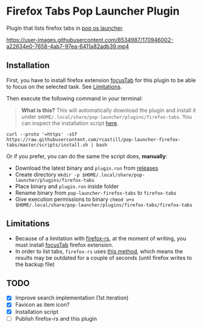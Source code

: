 # Firefox Tabs Pop Launcher Plugin

Plugin that lists firefox tabs in [pop os launcher](https://github.com/pop-os/launcher).



https://user-images.githubusercontent.com/8534987/170946002-a22634e0-7658-4ab7-97ea-6411a82adb39.mp4



## Installation

First, you have to install firefox extension [focusTab](https://addons.mozilla.org/en-US/firefox/addon/focus_tab/) for this plugin to be able to focus on the selected task. See [Limitations](#limitations).

Then execute the following command in your terminal:

> **What is this?** This will automatically download the plugin and install it under `$HOME/.local/share/pop-launcher/plugins/firefox-tabs`. You can inspect the installation script [here](https://github.com/rcastill/pop-launcher-firefox-tabs/blob/master/scripts/install.sh).

```console
curl --proto '=https' -sSf https://raw.githubusercontent.com/rcastill/pop-launcher-firefox-tabs/master/scripts/install.sh | bash
```

Or if you prefer, you can do the same the script does, **manually**:

- Download the latest binary and `plugin.ron` from [releases](https://github.com/rcastill/pop-launcher-firefox-tabs/releases)
- Create directory `mkdir -p $HOME/.local/share/pop-launcher/plugins/firefox-tabs`
- Place binary and `plugin.ron` inside folder
- Rename binary from `pop-launcher-firefox-tabs` to `firefox-tabs`
- Give execution permissions to binary `chmod u+x $HOME/.local/share/pop-launcher/plugins/firefox-tabs/firefox-tabs`

## Limitations

- Because of a limitation with [firefox-rs](https://github.com/rcastill/firefox-rs), at the moment of writing, you must install [focusTab](https://addons.mozilla.org/en-US/firefox/addon/focus_tab/) firefox extension.
- In order to list tabs, `firefox-rs` uses [this method](https://superuser.com/questions/269443/list-open-firefox-tabs-from-the-command-line), which means the results may be outdated for a couple of seconds (until firefox writes to the backup file)

## TODO

- [x] Improve search implementation (1st iteration)
- [x] Favicon as item icon?
- [x] Installation script
- [ ] Publish firefox-rs and this plugin
